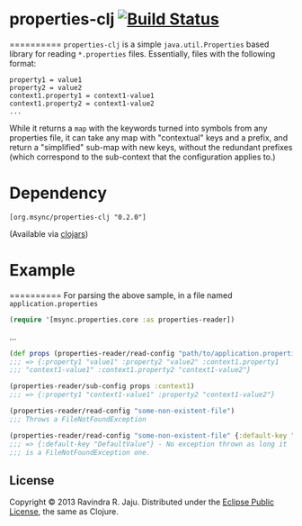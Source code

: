 # properties-clj [![Build Status](https://secure.travis-ci.org/jaju/properties-clj.png)](http://travis-ci.org/jaju/properties-clj)
==========
`properties-clj` is a simple `java.util.Properties` based library for reading `*.properties` files. Essentially, files with the following format:

    property1 = value1
    property2 = value2
    context1.property1 = context1-value1
    context1.property2 = context1-value2
    ...

While it returns a `map` with the keywords turned into symbols from any properties file, it can take any map with "contextual" keys and a prefix, and return a "simplified" sub-map with new keys, without the redundant prefixes (which correspond to the sub-context that the configuration applies to.)

# Dependency
    [org.msync/properties-clj "0.2.0"]
(Available via [clojars](https://clojars.org/search?q=properties-clj))

# Example
==========
For parsing the above sample, in a file named `application.properties`

```clj
(require '[msync.properties.core :as properties-reader])
```
...
```clj
(def props (properties-reader/read-config "path/to/application.properties"))
;;; => {:property1 "value1" :property2 "value2" :context1.property1
;;; "context1-value1" :context1.property2 "context1-value2"}

(properties-reader/sub-config props :context1)
;;; => {:property1 "context1-value1" :property2 "context1-value2"}

(properties-reader/read-config "some-non-existent-file")
;;; Throws a FileNotFoundException

(properties-reader/read-config "some-non-existent-file" {:default-key "DefaultValue"})
;;; => {:default-key "DefaultValue"} - No exception thrown as long it
;;; is a FileNotFoundException one.
```

## License
Copyright &copy; 2013 Ravindra R. Jaju. Distributed under the [Eclipse Public License](http://www.eclipse.org/legal/epl-v10.html), the same as Clojure.
